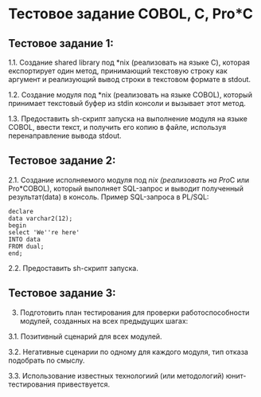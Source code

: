 Тестовое задание COBOL, C, Pro*C
================================

Тестовое задание 1:
-------------------

1.1. Создание shared library под *nix (реализовать на языке С), которая 
     експортирует один метод, принимающий текстовую строку как аргумент 
     и реализующий вывод строки в текстовом формате в stdout.

1.2. Создание модуля под *nix (реализовать на языке COBOL), который 
     принимает текстовый буфер из stdin консоли и вызывает этот метод.

1.3. Предоставить sh-скрипт запуска на выполнение модуля на языке COBOL, 
     ввести текст, и получить его копию в файле, используя перенаправление 
     вывода stdout.  

Тестовое задание 2:
-------------------

2.1. Создание исполняемого модуля под *nix (реализовать на Pro*С или Pro*COBOL), 
     который выполняет SQL-запрос и выводит полученный результат(data) в 
     консоль. 
     Пример SQL-запроса в PL/SQL: 
```
declare
data varchar2(12);
begin
select 'We''re here'
INTO data
FROM dual;
end;
```
  
2.2. Предоставить sh-скрипт запуска.

Тестовое задание 3:
-------------------

3. Подготовить план тестирования для проверки работоспособности модулей, 
   созданных на всех предыдущих шагах:

3.1. Позитивный сценарий для всех модулей.

3.2. Негативные сценарии по одному для каждого модуля, тип отказа подобрать по 
     смыслу.

3.3. Использование известных технологиий (или методологий) юнит-тестирования 
     привествуется. 

